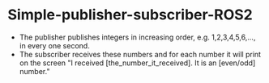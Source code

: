 # Simple-publisher-subscriber-ROS2

* The publisher publishes integers in increasing order, e.g. 1,2,3,4,5,6,..., in every one second.
* The subscriber receives these numbers and for each number it will print on the screen "I received [the_number_it_received]. It is an [even/odd] number."